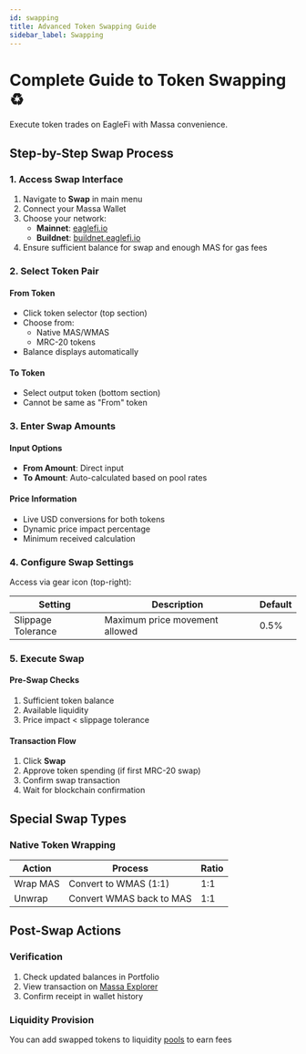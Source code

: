 ```yaml
---
id: swapping
title: Advanced Token Swapping Guide
sidebar_label: Swapping
---
```


# Complete Guide to Token Swapping ♻️

Execute token trades on EagleFi with Massa convenience.

<!-- ![Swap Interface Demo](path-to-swap-screenshot.png) -->

## Step-by-Step Swap Process

### 1. Access Swap Interface

1. Navigate to **Swap** in main menu
2. Connect your Massa Wallet
3. Choose your network:
   - **Mainnet**: [eaglefi.io](https://eaglefi.io)
   - **Buildnet**: [buildnet.eaglefi.io](https://buildnet.eaglefi.io)
4. Ensure sufficient balance for swap and enough MAS for gas fees

<!-- ![Swap Access](screenshot-swap-access.png) -->

### 2. Select Token Pair

#### From Token

- Click token selector (top section)
- Choose from:
  - Native MAS/WMAS
  - MRC-20 tokens
  <!-- - Import custom tokens via address -->
- Balance displays automatically

#### To Token

- Select output token (bottom section)
- Cannot be same as "From" token
<!-- - ROLLS token restricted to MAS pairs -->

<!-- ![Token Selection](screenshot-token-select.png) -->

### 3. Enter Swap Amounts

#### Input Options

- **From Amount**: Direct input
- **To Amount**: Auto-calculated based on pool rates
<!-- - Bidirectional updates (either field can initiate calculation) -->

#### Price Information

- Live USD conversions for both tokens
- Dynamic price impact percentage
- Minimum received calculation

<!-- ![Amount Input](screenshot-amount-input.png) -->

### 4. Configure Swap Settings

Access via gear icon (top-right):

| Setting            | Description                          | Default  |
|---------------------|--------------------------------------|----------|
| Slippage Tolerance | Maximum price movement allowed       | 0.5%     |

<!-- ![Settings Modal](screenshot-settings.png) -->

### 5. Execute Swap

#### Pre-Swap Checks

1. Sufficient token balance
2. Available liquidity
3. Price impact < slippage tolerance

#### Transaction Flow

1. Click **Swap**
2. Approve token spending (if first MRC-20 swap)
3. Confirm swap transaction
4. Wait for blockchain confirmation

<!-- ![Swap Confirmation](screenshot-swap-confirm.png) -->

## Special Swap Types

### Native Token Wrapping

| Action   | Process                      | Ratio  |
|----------|------------------------------|--------|
| Wrap MAS | Convert to WMAS (1:1)        | 1:1    |
| Unwrap   | Convert WMAS back to MAS     | 1:1    |

<!-- ### ROLLS Transactions

| Action | Requirements               | Rate       |
|--------|----------------------------|------------|
| Buy    | 100 MAS = 1 ROLL           | Fixed      |
| Sell   | 1 ROLL = 100 MAS           | Fixed      | -->

## Post-Swap Actions

### Verification

1. Check updated balances in Portfolio
2. View transaction on [Massa Explorer](https://explorer.massa.net)
3. Confirm receipt in wallet history

### Liquidity Provision

You can add swapped tokens to liquidity [pools](./pools) to earn fees

<!-- ## Technical Considerations

### Swap Execution Flow

1. Best route calculation via backend API
2. Multi-pool routing when necessary
3. Automated allowance management
4. Massa Web3 contract interactions -->
